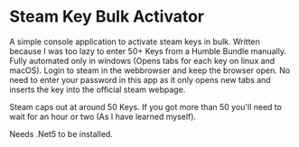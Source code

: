 # Steam Key Bulk Activator
A simple console application to activate steam keys in bulk. Written because I was too lazy to enter 50+ Keys from a Humble Bundle manually.
Fully automated only in windows (Opens tabs for each key on linux and macOS).
Login to steam in the webbrowser and keep the browser open. No need to enter your password in this app as it only opens new tabs and inserts the key into the official steam webpage.

Steam caps out at around 50 Keys. If you got more than 50 you'll need to wait for an hour or two (As I have learned myself).

Needs .Net5 to be installed.
